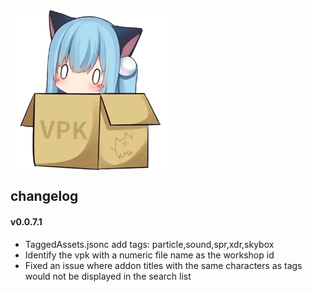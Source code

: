 
<img src="https://github.com/Starfelll/NekoVpk/blob/main/image/NekoVpk-256.png" alt="NekoVpk icon" align="center">

## changelog

#### v0.0.7.1
- TaggedAssets.jsonc add tags: particle,sound,spr,xdr,skybox
- Identify the vpk with a numeric file name as the workshop id
- Fixed an issue where addon titles with the same characters as tags would not be displayed in the search list
